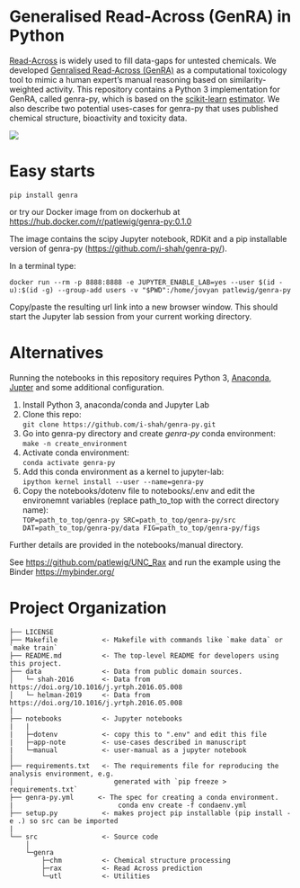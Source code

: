 # Generalised Read-Across (GenRA) in Python 


[Read-Across](https://www.oecd.org/env/ehs/risk-assessment/groupingofchemicalschemicalcategoriesandread-across.htm) is widely used to fill data-gaps for untested chemicals. We developed [Genralised Read-Across (GenRA)](https://doi.org/10.1016/j.yrtph.2019.104480) as a computational toxicology tool to mimic a human expert’s manual reasoning based on similarity-weighted activity. This repository contains a Python 3 implementation for GenRA, called genra-py, which is based on the [scikit-learn](https://scikit-learn.org) [estimator](https://scikit-learn.org/stable/modules/generated/sklearn.base.BaseEstimator.html?highlight=estimator#sklearn.base.BaseEstimator). We also describe two potential uses-cases for genra-py that uses published chemical structure, bioactivity and toxicity data.   

![](figs/genra-viz.jpg)

# Easy starts 
`pip install genra`

or try our Docker image from on dockerhub at https://hub.docker.com/r/patlewig/genra-py:0.1.0

The image contains the scipy Jupyter notebook, RDKit and a pip installable version of genra-py (https://github.com/i-shah/genra-py/). 

In a terminal type:

`docker run --rm -p 8888:8888 -e JUPYTER_ENABLE_LAB=yes --user $(id -u):$(id -g) --group-add users -v "$PWD":/home/jovyan patlewig/genra-py`

Copy/paste the resulting url link into a new browser window. This should start the Jupyter lab session from your current working directory.

# Alternatives
Running the notebooks in this repository requires Python 3, [Anaconda](https://www.anaconda.com/), [Jupter](https://jupyter.org/)  and some additional configuration. 

1. Install Python 3, anaconda/conda and Jupyter Lab
2. Clone this repo: \
   `git clone https://github.com/i-shah/genra-py.git`
3. Go into genra-py directory and create *genra-py* conda environment: \
   `make -n create_environment`
4. Activate conda environment:\
   `conda activate genra-py`
5. Add this conda environment as a kernel to jupyter-lab: \
   `ipython kernel install --user --name=genra-py`
6. Copy the notebooks/dotenv file to notebooks/.env and edit the environemnt variables (replace path_to_top with the correct directory name):\
    `TOP=path_to_top/genra-py
    SRC=path_to_top/genra-py/src
    DAT=path_to_top/genra-py/data
    FIG=path_to_top/genra-py/figs
    `

Further details are provided in the notebooks/manual directory. 

See https://github.com/patlewig/UNC_Rax and run the example using the Binder https://mybinder.org/


# Project Organization

    ├── LICENSE
    ├── Makefile           <- Makefile with commands like `make data` or `make train`
    ├── README.md          <- The top-level README for developers using this project.
    ├── data               <- Data from public domain sources.
    │   └─ shah-2016       <- Data from https://doi.org/10.1016/j.yrtph.2016.05.008
    │   └─ helman-2019     <- Data from https://doi.org/10.1016/j.yrtph.2016.05.008
    |
    ├── notebooks          <- Jupyter notebooks 
    |   |                     
    |   ├─dotenv           <- copy this to ".env" and edit this file
    |   ├─app-note         <- use-cases described in manuscript
    |   └─manual           <- user-manual as a jupyter notebook
    │
    ├── requirements.txt   <- The requirements file for reproducing the analysis environment, e.g.
    │                         generated with `pip freeze > requirements.txt`
    ├── genra-py.yml      <- The spec for creating a conda environment.
    |                          conda env create -f condaenv.yml
    ├── setup.py           <- makes project pip installable (pip install -e .) so src can be imported
    |
    └── src                <- Source code 
        │
        └─genra          
            ├─chm          <- Chemical structure processing
            ├─rax          <- Read Across prediction
            └─utl          <- Utilities
            
           
